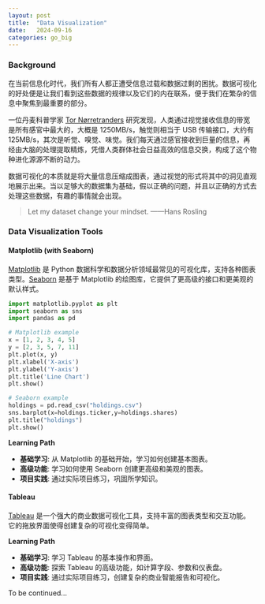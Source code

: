 ```yaml
---
layout: post
title:  "Data Visualization"
date:   2024-09-16
categories: go_big
---
```


### Background
在当前信息化时代，我们所有人都正遭受信息过载和数据过剩的困扰。数据可视化的好处便是让我们看到这些数据的规律以及它们的内在联系，便于我们在繁杂的信息中聚焦到最重要的部分。

一位丹麦科普学家 [Tor Nørretranders](https://en.wikipedia.org/wiki/Tor_N%C3%B8rretranders) 研究发现，人类通过视觉接收信息的带宽是所有感官中最大的，大概是 1250MB/s，触觉则相当于 USB 传输接口，大约有 125MB/s，其次是听觉、嗅觉、味觉。我们每天通过感官接收到巨量的信息，再经由大脑的处理提取精炼，凭借人类群体社会日益高效的信息交换，构成了这个物种进化源源不断的动力。

数据可视化的本质就是将大量信息压缩成图表，通过视觉的形式将其中的洞见直观地展示出来。当以足够大的数据集为基础，假以正确的问题，并且以正确的方式去处理这些数据，有趣的事情就会出现。

>Let my dataset change your mindset. ——Hans Rosling

### Data Visualization Tools
#### Matplotlib (with Seaborn)
[Matplotlib](https://matplotlib.org/stable/contents.html) 是 Python 数据科学和数据分析领域最常见的可视化库，支持各种图表类型。[Seaborn](https://seaborn.pydata.org/) 是基于 Matplotlib 的绘图库，它提供了更高级的接口和更美观的默认样式。

```python
import matplotlib.pyplot as plt
import seaborn as sns
import pandas as pd

# Matplotlib example
x = [1, 2, 3, 4, 5]
y = [2, 3, 5, 7, 11]
plt.plot(x, y)
plt.xlabel('X-axis')
plt.ylabel('Y-axis')
plt.title('Line Chart')
plt.show()

# Seaborn example
holdings = pd.read_csv("holdings.csv")
sns.barplot(x=holdings.ticker,y=holdings.shares)
plt.title("holdings")
plt.show()
```

**Learning Path**
- **基础学习**: 从 Matplotlib 的基础开始，学习如何创建基本图表。
- **高级功能**: 学习如何使用 Seaborn 创建更高级和美观的图表。
- **项目实践**: 通过实际项目练习，巩固所学知识。


#### Tableau
[Tableau](https://www.tableau.com/learn/training) 是一个强大的商业数据可视化工具，支持丰富的图表类型和交互功能。它的拖放界面使得创建复杂的可视化变得简单。

**Learning Path**
- **基础学习**: 学习 Tableau 的基本操作和界面。
- **高级功能**: 探索 Tableau 的高级功能，如计算字段、参数和仪表盘。
- **项目实践**: 通过实际项目练习，创建复杂的商业智能报告和可视化。

To be continued...